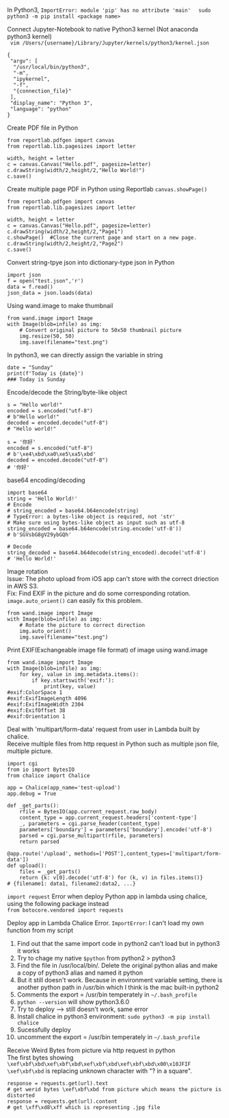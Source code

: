 In Python3, `ImportError: module 'pip' has no attribute 'main'  `
`sudo python3 -m pip install <package name>`

Connect Jupyter-Notebook to native Python3 kernel (Not anaconda python3 kernel)  
` vim /Users/{username}/Library/Jupyter/kernels/python3/kernel.json`
```
{
 "argv": [
  "/usr/local/bin/python3",
  "-m",
  "ipykernel",
  "-f",
  "{connection_file}"
 ],
 "display_name": "Python 3",
 "language": "python"
}

```

Create PDF file in Python
```
from reportlab.pdfgen import canvas
from reportlab.lib.pagesizes import letter

width, height = letter
c = canvas.Canvas("Hello.pdf", pagesize=letter)
c.drawString(width/2,height/2,"Hello World!")
c.save()
```

Create multiple page PDF in Python using Reportlab `canvas.showPage()`
```
from reportlab.pdfgen import canvas
from reportlab.lib.pagesizes import letter

width, height = letter
c = canvas.Canvas("Hello.pdf", pagesize=letter)
c.drawString(width/2,height/2,"Page1")
c.showPage()  #Close the current page and start on a new page.
c.drawString(width/2,height/2,"Page2")
c.save()
```

Convert string-tpye json into dictionary-type json in Python
```
import json
f = open("test.json",'r')
data = f.read()
json_data = json.loads(data)
```

Using wand.image to make thumbnail
```
from wand.image import Image
with Image(blob=infile) as img:
    # Convert original picture to 50x50 thumbnail picture
    img.resize(50, 50)
    img.save(filename="test.png")
```

In python3, we can directly assign the variable in string
```
date = "Sunday"
print(f'Today is {date}')
### Today is Sunday
```

Encode/decode the String/byte-like object
```
s = "Hello world!"
encoded = s.encoded("utf-8")
# b"Hello world!"
decoded = encoded.decode("utf-8") 
# "Hello world!"

s = '你好'
encoded = s.encoded("utf-8")
# b'\xe4\xbd\xa0\xe5\xa5\xbd'
decoded = encoded.decode("utf-8") 
# '你好'
```

base64 encoding/decoding
```
import base64
string = 'Hello World!'
# Encode
# string_encoded = base64.b64encode(string)
# TypeError: a bytes-like object is required, not 'str'
# Make sure using bytes-like object as input such as utf-8
string_encoded = base64.b64encode(string.encode('utf-8'))
# b'SGVsbG8gV29ybGQh'

# Decode
string_decoded = base64.b64decode(string_encoded).decode('utf-8')
# 'Hello World!'
```

Image rotation  
Issue: The photo upload from iOS app can't store with the correct driection in AWS S3.  
Fix: Find EXIF in the picture and do some corresponding rotation. `image.auto_orient()` can easily fix this problem.  
```
from wand.image import Image
with Image(blob=infile) as img:
    # Rotate the picture to correct direction
    img.auto_orient()
    img.save(filename="test.png")
```

Print EXIF(Exchangeable image file format) of image using wand.image
```
from wand.image import Image
with Image(blob=infile) as img:
	for key, value in img.metadata.items():
	    if key.startswith('exif:'):
	        print(key, value)
#exif:ColorSpace 1
#exif:ExifImageLength 4096
#exif:ExifImageWidth 2304
#exif:ExifOffset 38
#exif:Orientation 1
```

Deal with 'multipart/form-data' request from user in Lambda built by chalice.  
Receive multiple files from http request in Python such as multiple json file, multiple picture.
```
import cgi
from io import BytesIO
from chalice import Chalice

app = Chalice(app_name='test-upload')
app.debug = True

def _get_parts():
    rfile = BytesIO(app.current_request.raw_body)
    content_type = app.current_request.headers['content-type']
    _, parameters = cgi.parse_header(content_type)
    parameters['boundary'] = parameters['boundary'].encode('utf-8')
    parsed = cgi.parse_multipart(rfile, parameters)
    return parsed

@app.route('/upload', methods=['POST'],content_types=['multipart/form-data'])
def upload():
    files = _get_parts()
    return {k: v[0].decode('utf-8') for (k, v) in files.items()}
# {filename1: data1, filename2:data2, ...}
```

`import request` Error when deploy Python app in lambda using chalice, using the following package instead  
`from botocore.vendored import requests`


Deploy app in Lambda Chalice Error. `ImportError`: I can't load my own function from my script  
1. Find out that the same import code in python2 can't load but in python3 it works
2. Try to chage my native `$python` from python2 > python3
3. Find the file in /usr/local/bin/. Delete the original python alias and make a copy of python3 alias and named it python
4. But it still doesn't work. Because in environment variable setting, there is another python path in /usr/bin which I think is the mac built-in python2 
5. Comments the export = /usr/bin temperately in `~/.bash_profile`
6. `python --version` will show python3.6.0
7. Try to deploy --> still doesn't work, same error
8. Install chalice in python3 environment: `sudo python3 -m pip install chalice`
9. Sucessfully deploy
10. uncomment the export = /usr/bin temperately in `~/.bash_profile`


Receive Weird Bytes from picture via http request in python  
The first bytes showing `\xef\xbf\xbd\xef\xbf\xbd\xef\xbf\xbd\xef\xbf\xbd\x00\x10JFIF`  
`\xef\xbf\xbd` is replacing unknown character with "? in a square".

```
response = requests.get(url).text
# get werid bytes \xef\xbf\xbd from picture which means the picture is distorted
response = requests.get(url).content
# get \xff\xd8\xff which is representing .jpg file
```